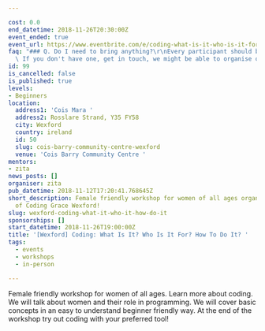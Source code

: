 ```yaml
---

cost: 0.0
end_datetime: 2018-11-26T20:30:00Z
event_ended: true
event_url: https://www.eventbrite.com/e/coding-what-is-it-who-is-it-for-how-to-do-it-tickets-52485344077
faq: "### Q. Do I need to bring anything?\r\nEvery participant should bring a laptop.\
  \ If you don't have one, get in touch, we might be able to organise one for you!"
id: 99
is_cancelled: false
is_published: true
levels:
- Beginners
location:
  address1: 'Cois Mara '
  address2: Rosslare Strand, Y35 FY58
  city: Wexford
  country: ireland
  id: 50
  slug: cois-barry-community-centre-wexford
  venue: 'Cois Barry Community Centre '
mentors:
- zita
news_posts: []
organiser: zita
pub_datetime: 2018-11-12T17:20:41.768645Z
short_description: Female friendly workshop for women of all ages organised by Zita
  of Coding Grace Wexford!
slug: wexford-coding-what-it-who-it-how-do-it
sponsorships: []
start_datetime: 2018-11-26T19:00:00Z
title: '[Wexford] Coding: What Is It? Who Is It For? How To Do It? '
tags:
  - events
  - workshops
  - in-person

---
```


Female friendly workshop for women of all ages. Learn more about coding. We will talk about women and their role in programming. We will cover basic concepts in an easy to understand beginner friendly way. At the end of the workshop try out coding with your preferred tool! 